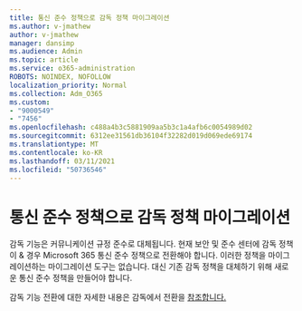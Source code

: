 ```yaml
---
title: 통신 준수 정책으로 감독 정책 마이그레이션
ms.author: v-jmathew
author: v-jmathew
manager: dansimp
ms.audience: Admin
ms.topic: article
ms.service: o365-administration
ROBOTS: NOINDEX, NOFOLLOW
localization_priority: Normal
ms.collection: Adm_O365
ms.custom:
- "9000549"
- "7456"
ms.openlocfilehash: c488a4b3c5881909aa5b3c1a4afb6c0054989d02
ms.sourcegitcommit: 6312ee31561db36104f32282d019d069ede69174
ms.translationtype: MT
ms.contentlocale: ko-KR
ms.lasthandoff: 03/11/2021
ms.locfileid: "50736546"
---
```

# <a name="migrate-supervision-policies-to-communication-compliance-policies"></a>통신 준수 정책으로 감독 정책 마이그레이션

감독 기능은 커뮤니케이션 규정 준수로 대체됩니다. 현재 보안 및 준수 센터에 감독 정책이 & 경우 Microsoft 365 통신 준수 정책으로 전환해야 합니다. 이러한 정책을 마이그레이션하는 마이그레이션 도구는 없습니다. 대신 기존 감독 정책을 대체하기 위해 새로운 통신 준수 정책을 만들어야 합니다.

감독 기능 전환에 대한 자세한 내용은 감독에서 전환을 [참조합니다.](https://go.microsoft.com/fwlink/?linkid=2128750)
